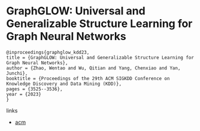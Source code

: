 # GraphGLOW: Universal and Generalizable Structure Learning for Graph Neural Networks

```
@inproceedings{graphglow_kdd23,
title = {GraphGLOW: Universal and Generalizable Structure Learning for Graph Neural Networks},
author = {Zhao, Wentao and Wu, Qitian and Yang, Chenxiao and Yan, Junchi},
booktitle = {Proceedings of the 29th ACM SIGKDD Conference on Knowledge Discovery and Data Mining (KDD)},
pages = {3525--3536},
year = {2023}
}
```

links
- [acm](https://dl.acm.org/doi/10.1145/3580305.3599373)
